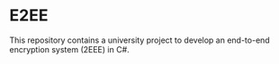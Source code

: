 # E2EE
This repository contains a university project to develop an end-to-end encryption system (2EEE) in C#.
